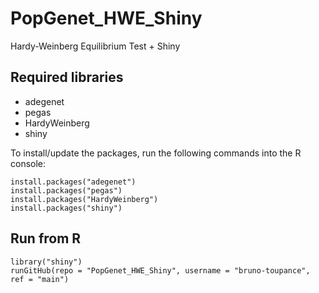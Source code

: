 # PopGenet_HWE_Shiny
Hardy-Weinberg Equilibrium Test + Shiny


## Required libraries
- adegenet
- pegas
- HardyWeinberg
- shiny

To install/update the packages, run the following commands into the R console:
```{r }
install.packages("adegenet")
install.packages("pegas")
install.packages("HardyWeinberg")
install.packages("shiny")
```


## Run from R
```{r }
library("shiny")
runGitHub(repo = "PopGenet_HWE_Shiny", username = "bruno-toupance", ref = "main")
```
